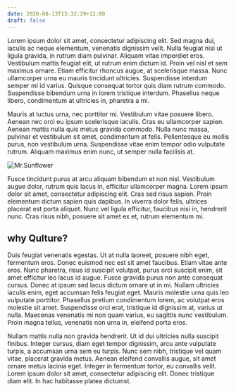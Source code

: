 ```yaml
---
date: 2020-08-13T13:32:29+12:00
draft: false
---
```


Lorem ipsum dolor sit amet, consectetur adipiscing elit. Sed magna dui, iaculis ac neque elementum, venenatis dignissim velit. Nulla feugiat nisi ut ligula gravida, in rutrum diam pulvinar. Aliquam vitae imperdiet eros. Vestibulum mattis feugiat elit, ut rutrum enim dictum id. Proin vel nisl et sem maximus ornare. Etiam efficitur rhoncus augue, at scelerisque massa. Nunc ullamcorper urna eu mauris tincidunt ultricies. Suspendisse interdum semper mi id varius. Quisque consequat tortor quis diam rutrum commodo. Suspendisse bibendum urna in lorem tristique interdum. Phasellus neque libero, condimentum at ultricies in, pharetra a mi.

Mauris at luctus urna, nec porttitor mi. Vestibulum vitae posuere libero. Aenean nec orci eu ipsum scelerisque iaculis. Cras eu ullamcorper sapien. Aenean mattis nulla quis metus gravida commodo. Nulla nunc massa, pulvinar et vestibulum sit amet, condimentum at felis. Pellentesque eu mollis purus, non vestibulum urna. Suspendisse vitae enim tempor odio vulputate rutrum. Aliquam maximus enim nunc, ut semper nulla facilisis at.

![](https://images.unsplash.com/photo-1597250540935-94ebdd0f045e?ixlib=rb-1.2.1&ixid=eyJhcHBfaWQiOjEyMDd9&auto=format&fit=crop&w=1834&q=80 "Mr.Sunflower")

Fusce tincidunt purus at arcu aliquam bibendum et non nisl. Vestibulum augue dolor, rutrum quis lacus in, efficitur ullamcorper magna. Lorem ipsum dolor sit amet, consectetur adipiscing elit. Cras sed risus sapien. Proin elementum dictum sapien quis dapibus. In viverra dolor felis, ultrices placerat est porta aliquet. Nunc vel ligula efficitur, faucibus nisi in, hendrerit nunc. Cras risus nibh, posuere sit amet ex et, rutrum elementum mi.

## why Qulture?

Duis feugiat venenatis egestas. Ut at nulla laoreet, posuere nibh eget, fermentum eros. Donec euismod nec est sit amet faucibus. Etiam vitae ante eros. Nunc pharetra, risus id suscipit volutpat, purus orci suscipit enim, sit amet efficitur leo lacus id augue. Fusce gravida purus non ante consequat cursus. Donec at ipsum sed lacus dictum ornare ut in mi. Nullam ultricies iaculis enim, eget accumsan felis feugiat eget. Mauris molestie urna quis leo vulputate porttitor. Phasellus pretium condimentum lorem, ac volutpat eros molestie sit amet. Suspendisse orci erat, tristique id dignissim at, varius ut nulla. Maecenas venenatis mi non quam varius, eu sagittis nunc vestibulum. Proin magna tellus, venenatis non urna in, eleifend porta eros.

Nullam mattis nulla non gravida hendrerit. Ut id dui ultricies nulla suscipit finibus. Integer cursus, diam eget tempor dignissim, arcu ante vulputate turpis, a accumsan urna sem eu turpis. Nunc sem nibh, tristique vel quam vitae, placerat gravida metus. Aenean eleifend convallis augue, sit amet ornare metus lacinia eget. Integer in fermentum tortor, eu convallis velit. Lorem ipsum dolor sit amet, consectetur adipiscing elit. Donec tristique diam elit. In hac habitasse platea dictumst.